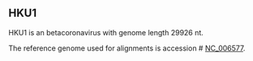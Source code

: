 ## HKU1

HKU1 is an betacoronavirus with genome length 29926 nt.

The reference genome used for alignments is accession # [NC_006577](https://www.ncbi.nlm.nih.gov/nuccore/NC_006577).